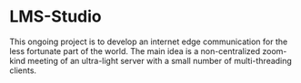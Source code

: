 # LMS-Studio

This ongoing project is to develop an internet edge communication for the less fortunate part of the world. The main idea is a non-centralized zoom-kind meeting of an ultra-light server with a small number of multi-threading clients.
